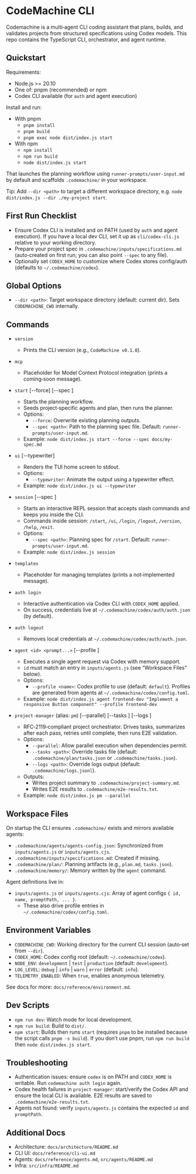 # CodeMachine CLI

Codemachine is a multi‑agent CLI coding assistant that plans, builds, and validates projects from structured specifications using Codex models. This repo contains the TypeScript CLI, orchestrator, and agent runtime.

## Quickstart

Requirements:
- Node.js >= 20.10
- One of: pnpm (recommended) or npm
- Codex CLI available (for `auth` and agent execution)

Install and run:
- With pnpm
  - `pnpm install`
  - `pnpm build`
  - `pnpm exec node dist/index.js start`
- With npm
  - `npm install`
  - `npm run build`
  - `node dist/index.js start`

That launches the planning workflow using `runner-prompts/user-input.md` by default and scaffolds `.codemachine/` in your workspace.

Tip: Add `--dir <path>` to target a different workspace directory, e.g. `node dist/index.js --dir ./my-project start`.

## First Run Checklist
- Ensure Codex CLI is installed and on PATH (used by `auth` and agent execution). If you have a local dev CLI, set it up as `cli/codex-cli.js` relative to your working directory.
- Prepare your project spec in `.codemachine/inputs/specifications.md` (auto‑created on first run; you can also point `--spec` to any file).
- Optionally set `CODEX_HOME` to customize where Codex stores config/auth (defaults to `~/.codemachine/codex`).

## Global Options
- `--dir <path>`: Target workspace directory (default: current dir). Sets `CODEMACHINE_CWD` internally.

## Commands

- `version`
  - Prints the CLI version (e.g., `CodeMachine v0.1.0`).

- `mcp`
  - Placeholder for Model Context Protocol integration (prints a coming‑soon message).

- `start` [--force] [--spec <path>]
  - Starts the planning workflow.
  - Seeds project‑specific agents and plan, then runs the planner.
  - Options:
    - `--force`: Overwrite existing planning outputs.
    - `--spec <path>`: Path to the planning spec file. Default: `runner-prompts/user-input.md`.
  - Example: `node dist/index.js start --force --spec docs/my-spec.md`

- `ui` [--typewriter]
  - Renders the TUI home screen to stdout.
  - Options:
    - `--typewriter`: Animate the output using a typewriter effect.
  - Example: `node dist/index.js ui --typewriter`

- `session` [--spec <path>]
  - Starts an interactive REPL session that accepts slash commands and keeps you inside the CLI.
  - Commands inside session: `/start`, `/ui`, `/login`, `/logout`, `/version`, `/help`, `/exit`.
  - Options:
    - `--spec <path>`: Planning spec for `/start`. Default: `runner-prompts/user-input.md`.
  - Example: `node dist/index.js session`

- `templates`
  - Placeholder for managing templates (prints a not‑implemented message).

- `auth login`
  - Interactive authentication via Codex CLI with `CODEX_HOME` applied.
  - On success, credentials live at `~/.codemachine/codex/auth/auth.json` (by default).

- `auth logout`
  - Removes local credentials at `~/.codemachine/codex/auth/auth.json`.

- `agent <id> <prompt...>` [--profile <name>]
  - Executes a single agent request via Codex with memory support.
  - `id` must match an entry in `inputs/agents.js` (see “Workspace Files” below).
  - Options:
    - `--profile <name>`: Codex profile to use (default: `default`). Profiles are generated from agents at `~/.codemachine/codex/config.toml`.
  - Example: `node dist/index.js agent frontend-dev "Implement a responsive Button component" --profile frontend-dev`

- `project-manager` (alias: `pm`) [--parallel] [--tasks <path>] [--logs <path>]
  - RFC‑2119‑compliant project orchestrator. Drives tasks, summarizes after each pass, retries until complete, then runs E2E validation.
  - Options:
    - `--parallel`: Allow parallel execution when dependencies permit.
    - `--tasks <path>`: Override tasks file (default: `.codemachine/plan/tasks.json` or `.codemachine/tasks.json`).
    - `--logs <path>`: Override logs output (default: `.codemachine/logs.jsonl`).
  - Outputs:
    - Writes project summary to `.codemachine/project-summary.md`.
    - Writes E2E results to `.codemachine/e2e-results.txt`.
  - Example: `node dist/index.js pm --parallel`

## Workspace Files
On startup the CLI ensures `.codemachine/` exists and mirrors available agents:
- `.codemachine/agents/agents-config.json`: Synchronized from `inputs/agents.js` or `inputs/agents.cjs`.
- `.codemachine/inputs/specifications.md`: Created if missing.
- `.codemachine/plan/`: Planning artifacts (e.g., `plan.md`, `tasks.json`).
- `.codemachine/memory/`: Memory written by the `agent` command.

Agent definitions live in:
- `inputs/agents.js` or `inputs/agents.cjs`: Array of agent configs `{ id, name, promptPath, ... }`.
  - These also drive profile entries in `~/.codemachine/codex/config.toml`.

## Environment Variables
- `CODEMACHINE_CWD`: Working directory for the current CLI session (auto‑set from `--dir`).
- `CODEX_HOME`: Codex config root (default: `~/.codemachine/codex`).
- `NODE_ENV`: `development` | `test` | `production` (default: `development`).
- `LOG_LEVEL`: `debug` | `info` | `warn` | `error` (default: `info`).
- `TELEMETRY_ENABLED`: When `true`, enables anonymous telemetry.

See docs for more: `docs/reference/environment.md`.

## Dev Scripts
- `npm run dev`: Watch mode for local development.
- `npm run build`: Build to `dist/`.
- `npm start`: Builds then runs `start` (requires `pnpm` to be installed because the script calls `pnpm -s build`). If you don’t use pnpm, run `npm run build` then `node dist/index.js start`.

## Troubleshooting
- Authentication issues: ensure `codex` is on PATH and `CODEX_HOME` is writable. Run `codemachine auth login` again.
- Codex health failures in `project-manager`: start/verify the Codex API and ensure the local CLI is available. E2E results are saved to `.codemachine/e2e-results.txt`.
- Agents not found: verify `inputs/agents.js` contains the expected `id` and `promptPath`.

## Additional Docs
- Architecture: `docs/architecture/README.md`
- CLI UI: `docs/reference/cli-ui.md`
- Agents: `docs/reference/agents.md`, `src/agents/README.md`
- Infra: `src/infra/README.md`
